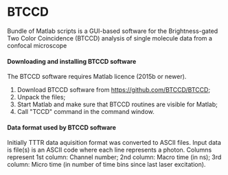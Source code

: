 # BTCCD

Bundle of Matlab scripts is a GUI-based software for the Brightness-gated Two Color Coincidence (BTCCD) analysis of single molecule data from a confocal microscope

#### Downloading and installing BTCCD software
The BTCCD software requires Matlab licence (2015b or newer).
1. Download BTCCD software from https://github.com/BTCCD/BTCCD;
2. Unpack the files;
3. Start Matlab and make sure that BTCCD routines are visible for Matlab;
4. Call "TCCD" command in the command window.

#### Data format used by BTCCD software
Initially TTTR data aquisition format was converted to ASCII files. Input data is file(s) is an ASCII code where each line represents a photon. 
Columns represent
1st column: Channel number;
2nd column: Macro time (in ns);
3rd column: Micro time (in number of time bins since last laser excitation).

 
